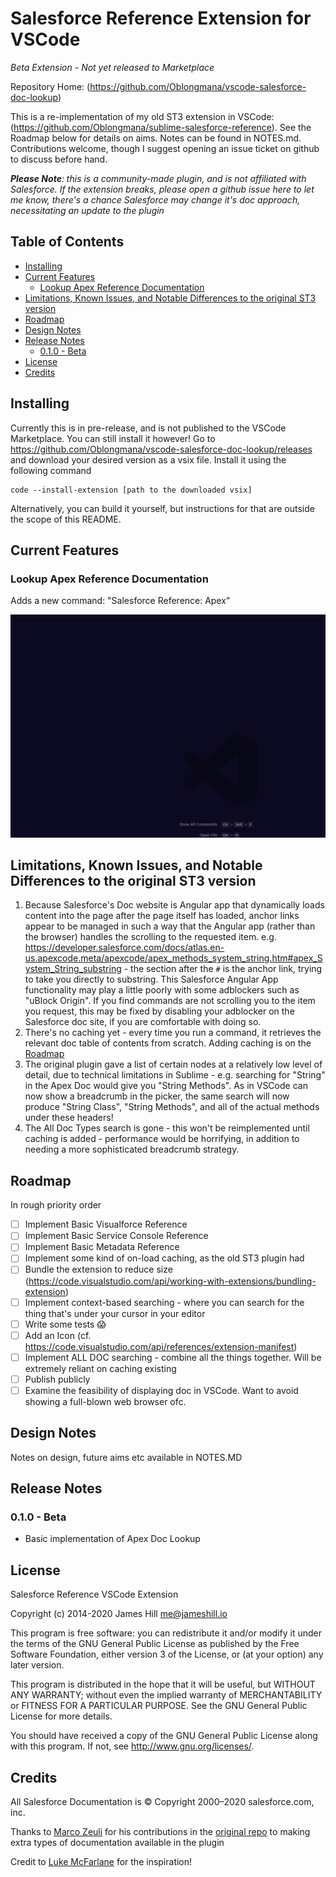 # Salesforce Reference Extension for VSCode

_Beta Extension - Not yet released to Marketplace_

Repository Home: (https://github.com/Oblongmana/vscode-salesforce-doc-lookup)

This is a re-implementation of my old ST3 extension in VSCode: (https://github.com/Oblongmana/sublime-salesforce-reference). See the Roadmap below
for details on aims. Notes can be found in NOTES.md. Contributions welcome, though I suggest opening an issue ticket on github to discuss before hand.

_**Please Note**: this is a community-made plugin, and is not affiliated with Salesforce. If the extension breaks,
please open a github issue here to let me know, there's a chance Salesforce may change it's doc approach, necessitating
an update to the plugin_

<!-- omit in toc -->
## Table of Contents
- [Installing](#installing)
- [Current Features](#current-features)
  - [Lookup Apex Reference Documentation](#lookup-apex-reference-documentation)
- [Limitations, Known Issues, and Notable Differences to the original ST3 version](#limitations-known-issues-and-notable-differences-to-the-original-st3-version)
- [Roadmap](#roadmap)
- [Design Notes](#design-notes)
- [Release Notes](#release-notes)
  - [0.1.0 - Beta](#010---beta)
- [License](#license)
- [Credits](#credits)

## Installing

Currently this is in pre-release, and is not published to the VSCode Marketplace. You can still install it however! Go to https://github.com/Oblongmana/vscode-salesforce-doc-lookup/releases
and download your desired version as a vsix file. Install it using the following command

    code --install-extension [path to the downloaded vsix]

Alternatively, you can build it yourself, but instructions for that are outside the scope of this README.

## Current Features
### Lookup Apex Reference Documentation

Adds a new command: "Salesforce Reference: Apex"

![Using the command - "Salesforce Reference: Apex"](images/ApexDocLookup.gif)

## Limitations, Known Issues, and Notable Differences to the original ST3 version
1. Because Salesforce's Doc website is Angular app that dynamically loads content into the page after the page itself has loaded, anchor links
    appear to be managed in such a way that the Angular app (rather than the browser) handles the scrolling to the requested item.
    e.g. https://developer.salesforce.com/docs/atlas.en-us.apexcode.meta/apexcode/apex_methods_system_string.htm#apex_System_String_substring - the
    section after the `#` is the anchor link, trying to take you directly to substring. This Salesforce Angular App functionality may play a little
    poorly with some adblockers such as "uBlock Origin". If you find commands are not scrolling you to the item you request, this may be fixed
    by disabling your adblocker on the Salesforce doc site, if you are comfortable with doing so.
2. There's no caching yet - every time you run a command, it retrieves the relevant doc table of contents from scratch. Adding caching is on the [Roadmap](#roadmap)
3. The original plugin gave a list of certain nodes at a relatively low level of detail, due to technical limitations in Sublime -
    e.g. searching for "String" in the Apex Doc would give you "String Methods". As in VSCode can now show a breadcrumb in the picker, the same search will now
    produce "String Class", "String Methods", and all of the actual methods under these headers!
4. The All Doc Types search is gone - this won't be reimplemented until caching is added - performance would be horrifying, in addition to needing a more
    sophisticated breadcrumb strategy.


## Roadmap
In rough priority order
- [ ] Implement Basic Visualforce Reference
- [ ] Implement Basic Service Console Reference
- [ ] Implement Basic Metadata Reference
- [ ] Implement some kind of on-load caching, as the old ST3 plugin had
- [ ] Bundle the extension to reduce size (https://code.visualstudio.com/api/working-with-extensions/bundling-extension)
- [ ] Implement context-based searching - where you can search for the thing that's under your cursor in your editor
- [ ] Write some tests 😱
- [ ] Add an Icon (cf. https://code.visualstudio.com/api/references/extension-manifest)
- [ ] Implement ALL DOC searching - combine all the things together. Will be extremely reliant on caching existing
- [ ] Publish publicly
- [ ] Examine the feasibility of displaying doc in VSCode. Want to avoid showing a full-blown web browser ofc.

## Design Notes
Notes on design, future aims etc available in NOTES.MD

## Release Notes

### 0.1.0 - Beta
- Basic implementation of Apex Doc Lookup

## License

Salesforce Reference VSCode Extension

Copyright (c) 2014-2020 James Hill me@jameshill.io

This program is free software: you can redistribute it and/or modify it under the terms of the GNU General Public License as published by the Free Software Foundation, either version 3 of the License, or (at your option) any later version.

This program is distributed in the hope that it will be useful, but WITHOUT ANY WARRANTY; without even the implied warranty of MERCHANTABILITY or FITNESS FOR A PARTICULAR PURPOSE. See the GNU General Public License for more details.

You should have received a copy of the GNU General Public License along with this program. If not, see http://www.gnu.org/licenses/.

## Credits

All Salesforce Documentation is © Copyright 2000–2020 salesforce.com, inc.

Thanks to [Marco Zeuli](https://github.com/maaaaarco) for his contributions in the [original repo](https://github.com/Oblongmana/sublime-salesforce-reference) to making extra types of documentation available in the plugin

Credit to [Luke McFarlane](https://github.com/lukemcfarlane) for the inspiration!